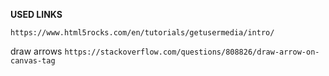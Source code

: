  **USED LINKS**
 
 `https://www.html5rocks.com/en/tutorials/getusermedia/intro/`
 
 draw arrows
 `https://stackoverflow.com/questions/808826/draw-arrow-on-canvas-tag`
